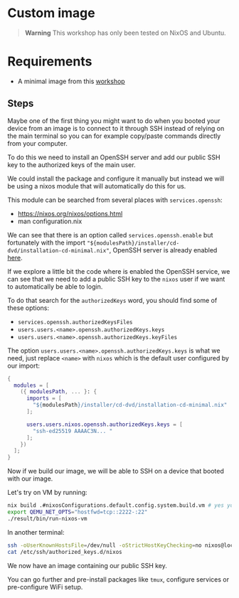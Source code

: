 # Custom image

> **Warning**
> This workshop has only been tested on NixOS and Ubuntu.

# Requirements

- A minimal image from this [workshop](../01-minimal-image/ReadMe.md)

## Steps

Maybe one of the first thing you might want to do when you booted your device from an image is to connect to it through SSH instead of relying on the main terminal so you can for example copy/paste commands directly from your computer.

To do this we need to install an OpenSSH server and add our public SSH key to the authorized keys of the main user.

We could install the package and configure it manually but instead we will be using a nixos module that will automatically do this for us.

This module can be searched from several places with `services.openssh`:

- https://nixos.org/nixos/options.html
- man configuration.nix

We can see that there is an option called `services.openssh.enable` but fortunately with the import `"${modulesPath}/installer/cd-dvd/installation-cd-minimal.nix"`, OpenSSH server is already enabled [here](https://github.com/NixOS/nixpkgs/blob/nixos-22.11/nixos/modules/profiles/installation-device.nix#L71). 

If we explore a little bit the code where is enabled the OpenSSH service, we can see that we need to add a public SSH key to the `nixos` user if we want to automatically be able to login. 

To do that search for the `authorizedKeys` word, you should find some of these options:

- `services.openssh.authorizedKeysFiles`
- `users.users.<name>.openssh.authorizedKeys.keys`
- `users.users.<name>.openssh.authorizedKeys.keyFiles`

The option `users.users.<name>.openssh.authorizedKeys.keys` is what we need, just replace `<name>` with `nixos` which is the default user configured by our import:

```nix
{
  modules = [
    ({ modulesPath, ... }: {
      imports = [
        "${modulesPath}/installer/cd-dvd/installation-cd-minimal.nix"
      ];

      users.users.nixos.openssh.authorizedKeys.keys = [
        "ssh-ed25519 AAAAC3N... "
      ];
    })
  ];
}
```

Now if we build our image, we will be able to SSH on a device that booted with our image.

Let's try on VM by running:

```bash
nix build .#nixosConfigurations.default.config.system.build.vm # yes you can build a VM just like that
export QEMU_NET_OPTS="hostfwd=tcp::2222-:22"
./result/bin/run-nixos-vm
```

In another terminal:

```bash
ssh -oUserKnownHostsFile=/dev/null -oStrictHostKeyChecking=no nixos@localhost -p 2222
cat /etc/ssh/authorized_keys.d/nixos
```

We now have an image containing our public SSH key.

You can go further and pre-install packages like `tmux`, configure services or pre-configure WiFi setup.

